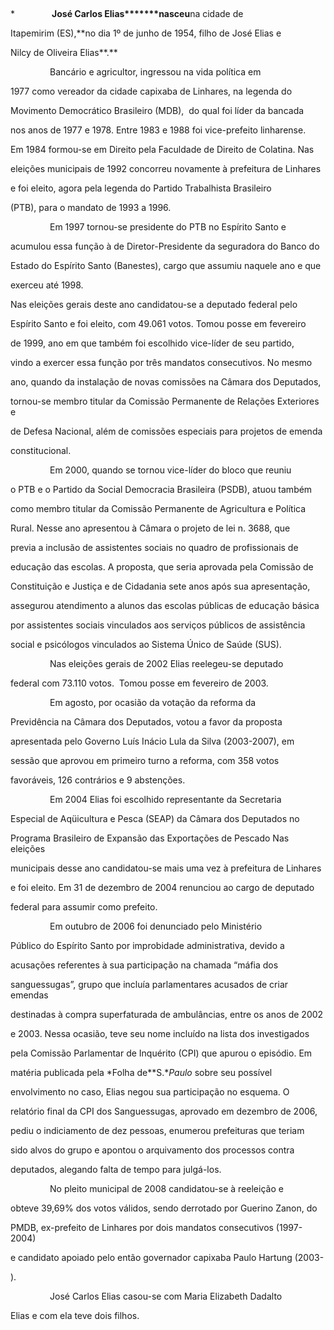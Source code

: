 

 



*               **José Carlos Elias*******nasceu**na cidade de

Itapemirim (ES),**no dia 1º de junho de 1954, filho de José Elias e

Nilcy de Oliveira Elias**.**



                Bancário e agricultor, ingressou na vida política em

1977 como vereador da cidade capixaba de Linhares, na legenda do

Movimento Democrático Brasileiro (MDB),  do qual foi líder da bancada

nos anos de 1977 e 1978. Entre 1983 e 1988 foi vice-prefeito linharense.

Em 1984 formou-se em Direito pela Faculdade de Direito de Colatina. Nas

eleições municipais de 1992 concorreu novamente à prefeitura de Linhares

e foi eleito, agora pela legenda do Partido Trabalhista Brasileiro

(PTB), para o mandato de 1993 a 1996.



                Em 1997 tornou-se presidente do PTB no Espírito Santo e

acumulou essa função à de Diretor-Presidente da seguradora do Banco do

Estado do Espírito Santo (Banestes), cargo que assumiu naquele ano e que

exerceu até 1998.



Nas eleições gerais deste ano candidatou-se a deputado federal pelo

Espírito Santo e foi eleito, com 49.061 votos. Tomou posse em fevereiro

de 1999, ano em que também foi escolhido vice-líder de seu partido,

vindo a exercer essa função por três mandatos consecutivos. No mesmo

ano, quando da instalação de novas comissões na Câmara dos Deputados,

tornou-se membro titular da Comissão Permanente de Relações Exteriores e

de Defesa Nacional, além de comissões especiais para projetos de emenda

constitucional.



                Em 2000, quando se tornou vice-líder do bloco que reuniu

o PTB e o Partido da Social Democracia Brasileira (PSDB), atuou também

como membro titular da Comissão Permanente de Agricultura e Política

Rural. Nesse ano apresentou à Câmara o projeto de lei n. 3688, que

previa a inclusão de assistentes sociais no quadro de profissionais de

educação das escolas. A proposta, que seria aprovada pela Comissão de

Constituição e Justiça e de Cidadania sete anos após sua apresentação,

assegurou atendimento a alunos das escolas públicas de educação básica

por assistentes sociais vinculados aos serviços públicos de assistência

social e psicólogos vinculados ao Sistema Único de Saúde (SUS).



                Nas eleições gerais de 2002 Elias reelegeu-se deputado

federal com 73.110 votos.  Tomou posse em fevereiro de 2003.

                Em agosto, por ocasião da votação da reforma da

Previdência na Câmara dos Deputados, votou a favor da proposta

apresentada pelo Governo Luís Inácio Lula da Silva (2003-2007), em

sessão que aprovou em primeiro turno a reforma, com 358 votos

favoráveis, 126 contrários e 9 abstenções.



                Em 2004 Elias foi escolhido representante da Secretaria

Especial de Aqüicultura e Pesca (SEAP) da Câmara dos Deputados no

Programa Brasileiro de Expansão das Exportações de Pescado Nas eleições

municipais desse ano candidatou-se mais uma vez à prefeitura de Linhares

e foi eleito. Em 31 de dezembro de 2004 renunciou ao cargo de deputado

federal para assumir como prefeito.



                Em outubro de 2006 foi denunciado pelo Ministério

Público do Espírito Santo por improbidade administrativa, devido a

acusações referentes à sua participação na chamada “máfia dos

sanguessugas”, grupo que incluía parlamentares acusados de criar emendas

destinadas à compra superfaturada de ambulâncias, entre os anos de 2002

e 2003. Nessa ocasião, teve seu nome incluído na lista dos investigados

pela Comissão Parlamentar de Inquérito (CPI) que apurou o episódio. Em

matéria publicada pela *Folha de**S.**Paulo* sobre seu possível

envolvimento no caso, Elias negou sua participação no esquema. O

relatório final da CPI dos Sanguessugas, aprovado em dezembro de 2006,

pediu o indiciamento de dez pessoas, enumerou prefeituras que teriam

sido alvos do grupo e apontou o arquivamento dos processos contra

deputados, alegando falta de tempo para julgá-los.



                No pleito municipal de 2008 candidatou-se à reeleição e

obteve 39,69% dos votos válidos, sendo derrotado por Guerino Zanon, do

PMDB, ex-prefeito de Linhares por dois mandatos consecutivos (1997-2004)

e candidato apoiado pelo então governador capixaba Paulo Hartung (2003-

).



                José Carlos Elias casou-se com Maria Elizabeth Dadalto

Elias e com ela teve dois filhos.



 



 



